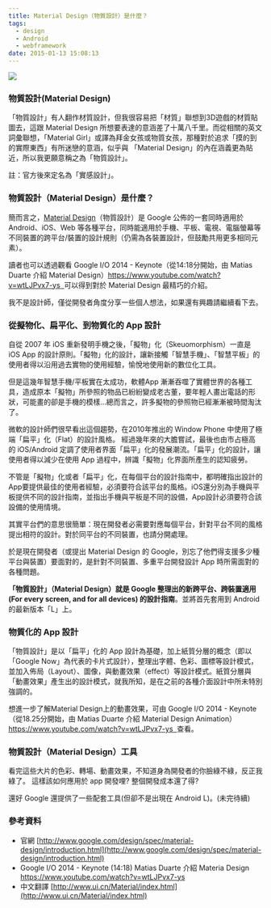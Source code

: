 ```yaml
---
title: Material Design（物質設計）是什麼？
tags:
  - design
  - Android
  - webframework
date: 2015-01-13 15:08:13
---
```


[![](http://1.bp.blogspot.com/-UnhYl5RoUFE/U7bD2gwLQwI/AAAAAAAADrc/2JhNmgnaD2I/s1600/2014-06-29+22.20.19.jpg)](http://1.bp.blogspot.com/-UnhYl5RoUFE/U7bD2gwLQwI/AAAAAAAADrc/2JhNmgnaD2I/s1600/2014-06-29+22.20.19.jpg)

### 物質設計(Material Design)
「物質設計」有人翻作材質設計，但我很容易把「材質」聯想到3D遊戲的材質貼圖去，這跟 Material Design 所想要表達的意涵差了十萬八千里。而從相關的英文詞彙聯想，「Material Girl」或譯為拜金女孩或物質女孩，那種對於追求「摸的到的實際東西」有所迷戀的意涵，似乎與 「Material Design」的內在涵義更為貼近，所以我更願意稱之為「物質設計」。

註：官方後來定名為「實感設計」。 

### 物質設計（Material Design）是什麼？
簡而言之，[Material Design](http://www.google.com/design/spec/material-design/introduction.html)（物質設計）是 Google 公佈的一套同時適用於Android、iOS、Web 等各種平台，同時能適用於手機、平板、電視、電腦螢幕等不同裝置的跨平台/裝置的設計規則（仍需為各裝置設計，但鼓勵共用更多相同元素）。

讀者也可以透過觀看 Google I/O 2014 - Keynote（從14:18分開始，由 Matias Duarte 介紹 Material Design）[https://www.youtube.com/watch?v=wtLJPvx7-ys&nbsp; ](https://www.youtube.com/watch?v=wtLJPvx7-ys)可以得到對於 Material Design 最精巧的介紹。

我不是設計師，僅從開發者角度分享一些個人想法，如果還有興趣請繼續看下去。

### 從擬物化、扁平化、到物質化的 App 設計
自從 2007 年 iOS 重新發明手機之後，「擬物」化（Skeuomorphism）一直是 iOS App 的設計原則。「擬物」化的設計，讓新接觸「智慧手機」、「智慧平板」的使用者得以沿用過去實物的使用經驗，愉悅地使用新的數位化工具。

但是這幾年智慧手機/平板實在太成功，軟體App 漸漸吞噬了實體世界的各種工具，造成原本「擬物」所參照的物品已紛紛變成老古董，要年輕人畫出電話的形狀，可能畫的卻是手機的模樣...總而言之，許多擬物的參照物已經漸漸被時間淘汰了。

微軟的設計師們很早看出這個趨勢，在2010年推出的 Window Phone 中使用了極端「扁平」化（Flat）的設計風格。
經過幾年來的大膽嘗試，最後也由市占極高的 iOS/Android 定調了使用者界面「扁平」化的發展潮流。「扁平」化的設計，讓使用者得以減少在使用 App 過程中，辨識「擬物」化界面所產生的認知疲勞。

不管是「擬物」化或者「扁平」化，在每個平台的設計指南中，都明確指出設計的App要提供最佳的使用者經驗，必須要符合該平台的風格。iOS還分別為手機與平板提供不同的設計指南，並指出手機與平板是不同的設備，App設計必須要符合該設備的使用情境。

其實平台們的意思很簡單：現在開發者必需要對應每個平台，針對平台不同的風格提出相符的設計。對於同平台的不同裝置，也請分開處理。

於是現在開發者（或提出 Material Design 的 Google，別忘了他們得支援多少種平台與裝置）要面對的，是針對不同裝置、多重平台開發設計 App 時所需面對的各種問題。 

**「物質設計」（Material Design）就是 Google 整理出的新跨平台、跨裝置適用 (For every screen, and for all devices) 的設計指南**。並將首先套用到 Android 的最新版本「L」上。

### 物質化的 App 設計
「物質設計」是以「扁平」化的 App 設計為基礎，加上紙質分層的概念（即以「Google Now」為代表的卡片式設計），整理出字體、色彩、圖標等設計模式，並加入佈局（Layout）、圖像，與動畫效果（effect）等設計模式。紙質分層與「動畫效果」產生出的設計模式，就我所知，是在之前的各種介面設計中所未特別強調的。

想進一步了解Material Design上的動畫效果，可由 Google I/O 2014 - Keynote（從18.25分開始，由 Matias Duarte 介紹 Material Design Animation）[https://www.youtube.com/watch?v=wtLJPvx7-ys&nbsp; ](https://www.youtube.com/watch?v=wtLJPvx7-ys)查看。

### 物質設計（Material Design）工具
看完這些大片的色彩、轉場、動畫效果，不知道身為開發者的你臉綠不綠，反正我綠了。 這樣該如何應用於 app 開發哩? 整個開發成本還了得?

還好 Google 還提供了一些配套工具(但卻不是出現在 Android L)。(未完待續)

### 參考資料

*   官網 [http://www.google.com/design/spec/material-design/introduction.html](http://www.google.com/design/spec/material-design/introduction.html)
*   Google I/O 2014 - Keynote (14:18) Matias Duarte 介紹 Materia Design [https://www.youtube.com/watch?v=wtLJPvx7-ys ](https://www.youtube.com/watch?v=wtLJPvx7-ys)
*   中文翻譯 [http://www.ui.cn/Material/index.html](http://www.ui.cn/Material/index.html)
